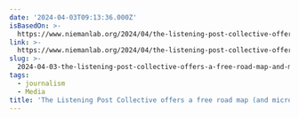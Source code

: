 ```yaml
---
date: '2024-04-03T09:13:36.000Z'
isBasedOn: >-
  https://www.niemanlab.org/2024/04/the-listening-post-collective-offers-a-free-road-map-and-microgrants-for-meeting-community-information-needs/
link: >-
  https://www.niemanlab.org/2024/04/the-listening-post-collective-offers-a-free-road-map-and-microgrants-for-meeting-community-information-needs/
slug: >-
  2024-04-03-the-listening-post-collective-offers-a-free-road-map-and-microgrants-for
tags:
  - journalism
  - Media
title: 'The Listening Post Collective offers a free road map (and microgrants) for '
---
```


